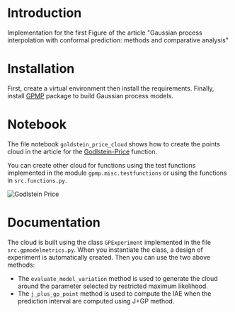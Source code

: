 # Introduction

Implementation for the first Figure of the article "Gaussian process
interpolation with conformal prediction: methods and comparative analysis"

# Installation

First, create a virtual environment then install the requirements. Finally,  install
[GPMP](https://github.com/gpmp-dev/gpmp) package to build Gaussian process
models.

# Notebook 

The file notebook ```goldstein_price_cloud``` shows how to create the points
cloud in the article for the
[Godlstein-Price](https://www.sfu.ca/~ssurjano/goldpr.html) function.

You can create other cloud for functions using the test functions implemented in
the module ```gpmp.misc.testfunctions``` or using the functions in
```src.functions.py```.

![Godlstein Price](image/pareto.png)

# Documentation

The cloud is built using the class ```GPExperiment``` implemented in the file
```src.gpmodelmetrics.py```. When you instantiate the class, a design of
experiment is automatically created. Then you can use the two above methods:

- The ```evaluate_model_variation``` method is used to generate the cloud around the
parameter selected by restricted maximum likelihood.
- The ```j_plus_gp_point``` method is used to compute the IAE when the
prediction interval are computed using J+GP method.